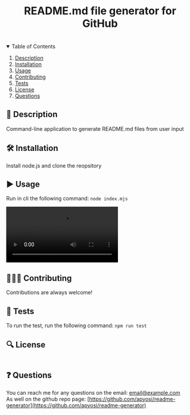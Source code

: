 
<div align="center">
<h1 align="center">README.md file generator for GitHub</h1>
<a href="https://github.com/apyosi/readme-generator/graphs/contributors"><img src="https://img.shields.io/github/contributors/apyosi/readme-generator.svg?style=for-the-badge" alt=""></a>
<a href="https://github.com/apyosi/readme-generator/network/members"><img src="https://img.shields.io/github/forks/apyosi/readme-generator.svg?style=for-the-badge" alt=""></a>
<a href="https://github.com/apyosi/readme-generator/stargazers"><img src="https://img.shields.io/github/stars/apyosi/readme-generator.svg?style=for-the-badge" alt=""></a>
<a href="https://github.com/apyosi/readme-generator/issues"><img src="https://img.shields.io/github/issues/apyosi/readme-generator.svg?style=for-the-badge" alt=""></a>
<a href="https://opensource.org/licenses/MIT"><img src="https://img.shields.io/badge/License-MIT-yellow.svg" alt=""></a>
</div>
<details open>
  <summary>Table of Contents</summary>
  <ol>
    <li><a href="#description">Description</a></li>
    <li><a href="#installation">Installation</a></li>
    <li><a href="#usage">Usage</a></li>
    <li><a href="#contributing">Contributing</a></li>
    <li><a href="#tests">Tests</a></li>
    <li><a href="#license">License</a></li>
    <li><a href="#questions">Questions</a></li>
  </ol>
</details>

## 🧾 Description
Command-line application to generate README.md files from user input

## 🛠️ Installation
Install node.js and clone the reopsitory

## ▶️ Usage
Run in cli the following command: ```node index.mjs```

<video src="https://user-images.githubusercontent.com/107482495/220493536-cf465a32-d784-445f-84f0-54ad80e5b0b4.mp4" controls="controls" style="max-width: 730px;">
</video>


## 🧑🏻‍🔧 Contributing
Contributions are always welcome!

## 🧪 Tests
To run the test, run the following command: ```npm run test```

## 🔍 License
<a href="https://opensource.org/licenses/MIT"><img src="https://img.shields.io/badge/License-MIT-yellow.svg" alt=""></a>

## ❓ Questions

You can reach me for any questions on the email: email@example.com<br>
As well on the github repo page: [https://github.com/apyosi/readme-generator](https://github.com/apyosi/readme-generator)


